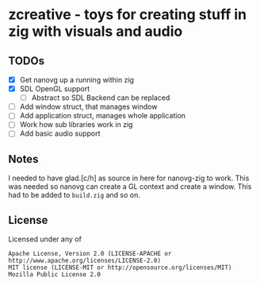 # zcreative - toys for creating stuff in zig with visuals and audio

## TODOs

- [X] Get nanovg up a running within zig
- [X] SDL OpenGL support
  - [ ] Abstract so SDL Backend can be replaced
- [ ] Add window struct, that manages window
- [ ] Add application struct, manages whole application
- [ ] Work how sub libraries work in zig
- [ ] Add basic audio support

## Notes

I needed to have glad.[c/h] as source in here for nanovg-zig
to work. This was needed so nanovg can create a GL context and 
create a window. This had to be added to ```build.zig``` and so on.

## License

Licensed under any of

    Apache License, Version 2.0 (LICENSE-APACHE or http://www.apache.org/licenses/LICENSE-2.0)
    MIT license (LICENSE-MIT or http://opensource.org/licenses/MIT)
    Mozilla Public License 2.0
